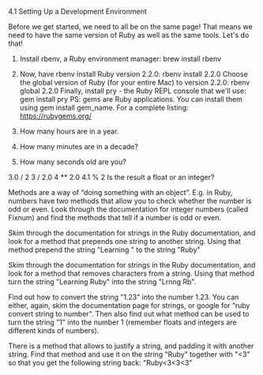 4.1 Setting Up a Development Environment

Before we get started, we need to all be on the same page! That means we need to have the same version of Ruby as well as the same tools. Let's do that!

1.  Install rbenv, a Ruby environment manager: brew install rbenv
2.  Now, have rbenv install Ruby version 2.2.0: rbenv install 2.2.0
Choose the global version of Ruby (for your entire Mac) to version 2.2.0: rbenv global 2.2.0
Finally, install pry - the Ruby REPL console that we'll use: gem install pry
PS: gems are Ruby applications. You can install them using gem install gem_name. For a complete listing: https://rubygems.org/






1. How many hours are in a year.
2.  How many minutes are in a decade?
3.  How many seconds old are you?




3.0 / 2
3 / 2.0
4 ** 2.0
4.1 % 2
Is the result a float or an integer?


Methods are a way of “doing something with an object”. E.g. in Ruby, numbers have two methods that allow you to check whether the number is odd or even.
Look through the documentation for integer numbers (called Fixnum) and find the methods that tell if a number is odd or even.



Skim through the documentation for strings in the Ruby documentation, and look for a method that prepends one string to another string.
Using that method prepend the string "Learning " to the string "Ruby"

Skim through the documentation for strings in the Ruby documentation, and look for a method that removes characters from a string.
Using that method turn the string "Learning Ruby" into the string "Lrnng Rb".

Find out how to convert the string "1.23" into the number 1.23.
You can either, again, skim the documentation page for strings, or google for “ruby convert string to number”.
Then also find out what method can be used to turn the string "1" into the number 1 (remember floats and integers are different kinds of numbers).

There is a method that allows to justify a string, and padding it with another string.
Find that method and use it on the string "Ruby" together with "<3" so that you get the following string back:
"Ruby<3<3<3"








